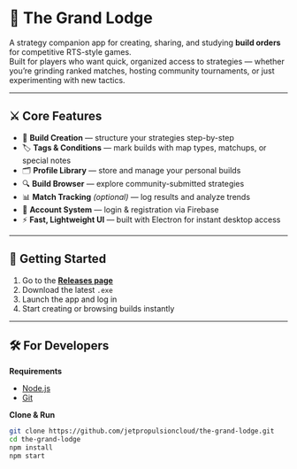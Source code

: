 # 🏰 The Grand Lodge

A strategy companion app for creating, sharing, and studying **build orders** for competitive RTS-style games.  
Built for players who want quick, organized access to strategies — whether you’re grinding ranked matches, hosting community tournaments, or just experimenting with new tactics.

---

## ⚔️ Core Features

- 📜 **Build Creation** — structure your strategies step-by-step  
- 🏷️ **Tags & Conditions** — mark builds with map types, matchups, or special notes  
- 🗂️ **Profile Library** — store and manage your personal builds  
- 🔍 **Build Browser** — explore community-submitted strategies  
- 📊 **Match Tracking** *(optional)* — log results and analyze trends  
- 🔐 **Account System** — login & registration via Firebase  
- ⚡ **Fast, Lightweight UI** — built with Electron for instant desktop access

---

## 🚀 Getting Started

1. Go to the [**Releases page**](https://github.com/jetpropulsioncloud/the-grand-lodge/releases)  
2. Download the latest `.exe`  
3. Launch the app and log in  
4. Start creating or browsing builds instantly

---

## 🛠️ For Developers

**Requirements**
- [Node.js](https://nodejs.org)  
- [Git](https://git-scm.com)

**Clone & Run**
```bash
git clone https://github.com/jetpropulsioncloud/the-grand-lodge.git
cd the-grand-lodge
npm install
npm start
